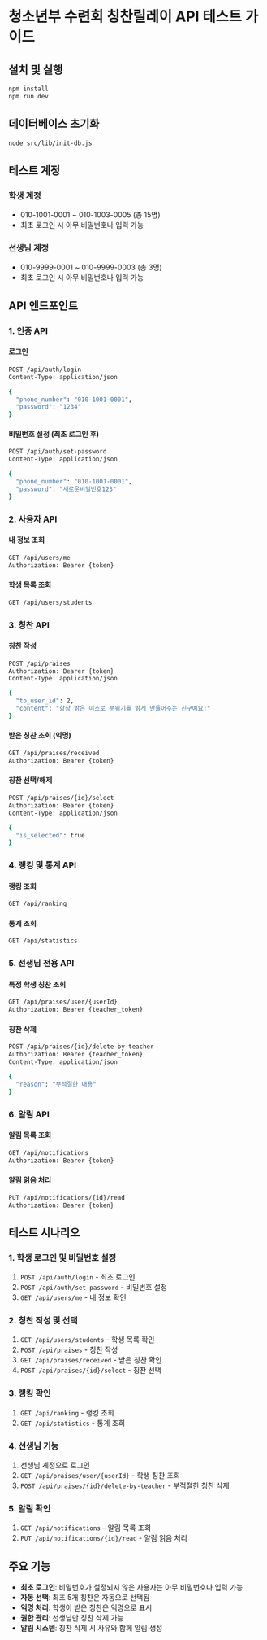# 청소년부 수련회 칭찬릴레이 API 테스트 가이드

## 설치 및 실행

```bash
npm install
npm run dev
```

## 데이터베이스 초기화

```bash
node src/lib/init-db.js
```

## 테스트 계정

### 학생 계정

- 010-1001-0001 ~ 010-1003-0005 (총 15명)
- 최초 로그인 시 아무 비밀번호나 입력 가능

### 선생님 계정

- 010-9999-0001 ~ 010-9999-0003 (총 3명)
- 최초 로그인 시 아무 비밀번호나 입력 가능

## API 엔드포인트

### 1. 인증 API

#### 로그인

```bash
POST /api/auth/login
Content-Type: application/json

{
  "phone_number": "010-1001-0001",
  "password": "1234"
}
```

#### 비밀번호 설정 (최초 로그인 후)

```bash
POST /api/auth/set-password
Content-Type: application/json

{
  "phone_number": "010-1001-0001",
  "password": "새로운비밀번호123"
}
```

### 2. 사용자 API

#### 내 정보 조회

```bash
GET /api/users/me
Authorization: Bearer {token}
```

#### 학생 목록 조회

```bash
GET /api/users/students
```

### 3. 칭찬 API

#### 칭찬 작성

```bash
POST /api/praises
Authorization: Bearer {token}
Content-Type: application/json

{
  "to_user_id": 2,
  "content": "항상 밝은 미소로 분위기를 밝게 만들어주는 친구예요!"
}
```

#### 받은 칭찬 조회 (익명)

```bash
GET /api/praises/received
Authorization: Bearer {token}
```

#### 칭찬 선택/해제

```bash
POST /api/praises/{id}/select
Authorization: Bearer {token}
Content-Type: application/json

{
  "is_selected": true
}
```

### 4. 랭킹 및 통계 API

#### 랭킹 조회

```bash
GET /api/ranking
```

#### 통계 조회

```bash
GET /api/statistics
```

### 5. 선생님 전용 API

#### 특정 학생 칭찬 조회

```bash
GET /api/praises/user/{userId}
Authorization: Bearer {teacher_token}
```

#### 칭찬 삭제

```bash
POST /api/praises/{id}/delete-by-teacher
Authorization: Bearer {teacher_token}
Content-Type: application/json

{
  "reason": "부적절한 내용"
}
```

### 6. 알림 API

#### 알림 목록 조회

```bash
GET /api/notifications
Authorization: Bearer {token}
```

#### 알림 읽음 처리

```bash
PUT /api/notifications/{id}/read
Authorization: Bearer {token}
```

## 테스트 시나리오

### 1. 학생 로그인 및 비밀번호 설정

1. `POST /api/auth/login` - 최초 로그인
2. `POST /api/auth/set-password` - 비밀번호 설정
3. `GET /api/users/me` - 내 정보 확인

### 2. 칭찬 작성 및 선택

1. `GET /api/users/students` - 학생 목록 확인
2. `POST /api/praises` - 칭찬 작성
3. `GET /api/praises/received` - 받은 칭찬 확인
4. `POST /api/praises/{id}/select` - 칭찬 선택

### 3. 랭킹 확인

1. `GET /api/ranking` - 랭킹 조회
2. `GET /api/statistics` - 통계 조회

### 4. 선생님 기능

1. 선생님 계정으로 로그인
2. `GET /api/praises/user/{userId}` - 학생 칭찬 조회
3. `POST /api/praises/{id}/delete-by-teacher` - 부적절한 칭찬 삭제

### 5. 알림 확인

1. `GET /api/notifications` - 알림 목록 조회
2. `PUT /api/notifications/{id}/read` - 알림 읽음 처리

## 주요 기능

- **최초 로그인**: 비밀번호가 설정되지 않은 사용자는 아무 비밀번호나 입력 가능
- **자동 선택**: 최초 5개 칭찬은 자동으로 선택됨
- **익명 처리**: 학생이 받은 칭찬은 익명으로 표시
- **권한 관리**: 선생님만 칭찬 삭제 가능
- **알림 시스템**: 칭찬 삭제 시 사유와 함께 알림 생성
